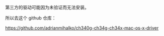 第三方的驱动可能因为未验证而无法安装。

所以去这个 github 仓库：

https://github.com/adrianmihalko/ch340g-ch34g-ch34x-mac-os-x-driver

